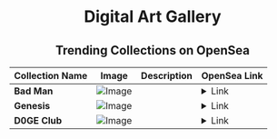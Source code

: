 <div align="center">

# Digital Art Gallery

## Trending Collections on OpenSea

| Collection Name                       | Image                                                                                     | Description                       | OpenSea Link                                                                                          |
|---------------------------------------|-------------------------------------------------------------------------------------------|-----------------------------------|--------------------------------------------------------------------------------------------------------|
| **Bad Man** | ![Image](https://i.seadn.io/s/raw/files/92b17d529270887a4f3f9506ec472670.jpg?w=500&auto=format?w=200&auto=format) |  | <details><summary>Link</summary>[Bad Man](https://opensea.io/collection/bad-man-4)</details> |
| **Genesis** | ![Image](https://i.seadn.io/s/raw/files/7851758289c1a85da3b047ca700f2ab1.gif?w=500&auto=format?w=200&auto=format) |  | <details><summary>Link</summary>[Genesis](https://opensea.io/collection/genesis-216)</details> |
| **D0GE Club** | ![Image](https://i.seadn.io/s/raw/files/bde12273c5712cdcd8100c32d94d68f4.webp?w=500&auto=format?w=200&auto=format) |  | <details><summary>Link</summary>[D0GE Club](https://opensea.io/collection/d0ge-club-93)</details> |

</div>